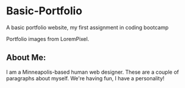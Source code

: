 # Basic-Portfolio
A basic portfolio website, my first assignment in coding bootcamp

Portfolio images from LoremPixel.

About Me:
---
I am a Minneapolis-based human web designer. These are a couple of paragraphs about myself. We're having fun, I have a personality!